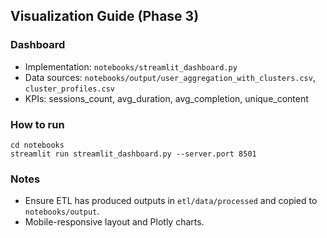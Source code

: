 ## Visualization Guide (Phase 3)

### Dashboard
- Implementation: `notebooks/streamlit_dashboard.py`
- Data sources: `notebooks/output/user_aggregation_with_clusters.csv`, `cluster_profiles.csv`
- KPIs: sessions_count, avg_duration, avg_completion, unique_content

### How to run
```
cd notebooks
streamlit run streamlit_dashboard.py --server.port 8501
```

### Notes
- Ensure ETL has produced outputs in `etl/data/processed` and copied to `notebooks/output`.
- Mobile-responsive layout and Plotly charts.


